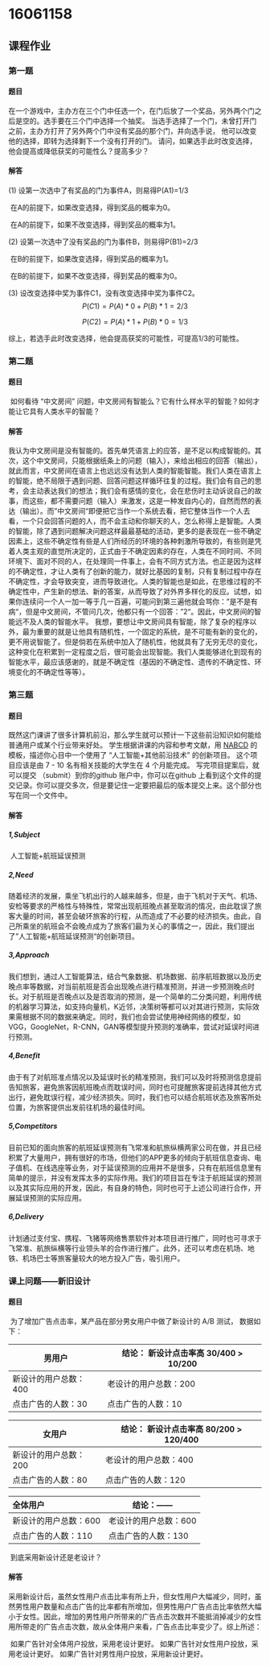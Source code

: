 # 16061158

## 课程作业

### 第一题

#### 题目

​		在一个游戏中，主办方在三个门中任选一个，在门后放了一个奖品，另外两个门之后是空的。选手要在三个门中选择一个抽奖。 当选手选择了一个门，未曾打开门之前，主办方打开了另外两个门中没有奖品的那个门，并向选手说， 他可以改变他的选择，即转为选择剩下一个没有打开的门。  请问，如果选手此时改变选择， 他会提高或降低获奖的可能性么？提高多少？

#### 解答

(1) 设第一次选中了有奖品的门为事件A，则易得P(A1)=1/3

​	在A的前提下，如果改变选择，得到奖品的概率为0。

​	在A的前提下，如果不改变选择，得到奖品的概率为1。

(2) 设第一次选中了没有奖品的门为事件B，则易得P(B1)=2/3

​	在B的前提下，如果改变选择，得到奖品的概率为1。

​	在B的前提下，如果不改变选择，得到奖品的概率为0。

(3) 设改变选择中奖为事件C1，没有改变选择中奖为事件C2。
$$
P(C1)=P(A)*0+P(B)*1=2/3
$$

$$
P(C2)=P(A)*1+P(B)*0=1/3
$$

综上，若选手此时改变选择，他会提高获奖的可能性，可提高1/3的可能性。

### 第二题

#### 题目

​		如何看待 “中文房间” 问题，中文房间有智能么？它有什么样水平的智能？如何才能让它具有人类水平的智能？

#### 解答

​		我认为中文房间是没有智能的。首先单凭语言上的应答，是不足以构成智能的。其次，这个中文房间，只能根据纸条上的问题（输入），来给出相应的回答（输出），就此而言，中文房间在语言上也远远没有达到人类的智能智能。
​		我们人类在语言上的智能，绝不局限于遇到问题、回答问题这样循环往复的过程。我们会有自己的思考，会主动表达我们的想法；我们会有感情的变化，会在悲伤时主动诉说自己的故事，而这些，都不需要问题（输入）来激发，这是一种发自内心的，自然而然的表达（输出）。而”中文房间“即便把它当作一个系统去看，把它整体当作一个人去看，一个只会回答问题的人，而不会主动和你聊天的人，怎么称得上是智能。
​		人类的智能，除了遇到问题解决问题这样最最基础的活动，更多的是表现在一些不确定因素上，这些不确定性有些是人们所经历的环境的各种刺激所导致的，有些则是凭着人类主观的直觉所决定的，正式由于不确定因素的存在，人类在不同时间、不同环境下、面对不同的人，在处理同一件事上，会有不同方式方法。也正是因为这样的不确定性，才让人类有了创新的能力，就好比基因的复制，只有复制过程中存在不确定性，才会导致突变，进而导致进化。人类的智能也是如此，在思维过程的不确定性中，产生新的想法、新的答案，从而导致了对外界多样化的反应。
​		试想，如果你连续问一个人一加一等于几一百遍，可能问到第三遍他就会骂你：”是不是有病“，但是中文房间，不管问几次，他都只有一个回答：”2“。因此，中文房间的智能远不及人类的智能水平。
我想，要想让中文房间具有智能，除了复杂的程序以外，最为重要的就是让他具有随机性，一个固定的系统，是不可能有新的变化的，更不用说智能了。但是倘若在系统中加入了随机性，他就具有了无穷无尽的变化，这种变化在积累到一定程度之后，很可能会出现智能。我们人类能够进化到现有的智能水平，最应该感谢的，就是不确定性（基因的不确定性、遗传的不确定性、环境变化的不确定性等等）。

### 第三题

#### 题目

​		既然这门课讲了很多计算机前沿，那么学生就可以预计一下这些前沿知识如何能给普通用户或某个行业带来好处。 学生根据讲课的内容和参考文献，用 [NABCD](https://www.cnblogs.com/xinz/archive/2010/12/01/1893323.html) 的模板，描述你心目中一个使用了 “人工智能+其他前沿技术” 的创新项目。 这个项目应该是由 7 - 10 名有相关技能的大学生在 4 个月能完成。 写完项目提案后，就可以提交 （submit）到你的github 账户中，你可以在github 上看到这个文件的提交记录。你可以提交多次，但是要记住一定要把最后的版本提交上来。这个部分也写在同一个文件中。

#### 解答

##### 1,Subject

​		人工智能+航班延误预测

##### 2,Need

​		随着经济的发展，乘坐飞机出行的人越来越多，但是，由于飞机对于天气、机场、安检等要求的严格性与特殊性，常常出现航班晚点甚至取消的情况，由此耽误了旅客大量的时间，甚至会破环旅客的行程，从而造成了不必要的经济损失。
​		由此，自己所乘坐的航班会不会晚点成为了旅客们最为关心的事情之一，因此，我们提出了”人工智能+航班延误预测“的创新项目。

##### 3,Approach

​		我们想到，通过人工智能算法，结合气象数据、机场数据、前序航班数据以及历史晚点率等数据，对当前航班是否会出现晚点进行精准预测，并进一步预测晚点时长。
​		对于航班是否晚点以及是否取消的预测，是一个简单的二分类问题，利用传统的机器学习算法，如支持向量机，K近邻，决策树等都可以对其进行预测，实际效果需根据不同的数据来确定。同时，我们也会尝试使用神经网络的模型，如VGG，GoogleNet，R-CNN，GAN等模型提升预测的准确率，尝试对延误时间进行预测。

##### 4,Benefit

​		由于有了对航班准点情况以及延误时长的精准预测，我们可以及时将预测信息提前告知旅客，避免旅客因航班晚点而耽误时间，同时也可提醒旅客提前选择其他方式出行，避免耽误行程，减少经济损失。同时，我们也可以结合航班状态及旅客所处位置，为旅客提供出发前往机场的最佳时间。

##### 5,Competitors

​		目前已知的面向旅客的航班延误预测有飞常准和航旅纵横两家公司在做，并且已经积累了大量用户，拥有很好的市场，但他们的APP更多的倾向于航班信息查询、电子值机、在线选座等业务，对于延误预测的应用并不是很多，只有在航班信息里有简单的提示，并没有发挥太多的实际作用。我们的项目旨在专注于航班延误的预测以及其实际应用的开发，因此，有自身的特色，同时也可于上述公司进行合作，开展延误预测的实际应用。

##### 6,Delivery

​		计划通过支付宝、携程、飞猪等网络售票软件对本项目进行推广，同时也可寻求于飞常准、航旅纵横等行业领头羊的合作进行推广。此外，还可以考虑在机场、地铁、机场巴士等旅客量较大的地方投入广告，吸引用户。

### 课上问题——新旧设计

#### 题目

​		为了增加广告点击率，某产品在部分男女用户中做了新设计的 A/B 测试， 数据如下：

| 男用户                | 结论： 新设计点击率高 30/400  > 10/200 |
| --------------------- | -------------------------------------- |
| 新设计的用户总数：400 | 老设计的用户总数：200                  |
| 点击广告的人数：30    | 点击广告的人数：10                     |



| 女用户                | 结论： 新设计点击率高 80/200  > 120/400 |
| --------------------- | --------------------------------------- |
| 新设计的用户总数：200 | 老设计的用户总数：400                   |
| 点击广告的人数：80    | 点击广告的人数：120                     |

 

| 全体用户              | 结论：——              |
| :-------------------- | --------------------------------------- |
| 新设计的用户总数：600 | 老设计的用户总数：600                  |
| 点击广告的人数：110   | 点击广告的人数：130                     |

​		到底采用新设计还是老设计？

#### 解答

​		采用新设计后，虽然女性用户点击比率有所上升，但女性用户大幅减少，同时，虽然男性用户数量和点击广告的比率都有所增加，但男性用户广告点击比率依然大幅小于女性。因此，增加的男性用户所带来的广告点击次数并不能抵消掉减少的女性用所带走的广告点击次数，故从全体用户来看，广告点击比率变少了。
​		综上所述：

​		如果广告针对全体用户投放，采用老设计更好。
​		如果广告针对女性用户投放，采用老设计更好。
​		如果广告针对男性用户投放，采用新设计更好。